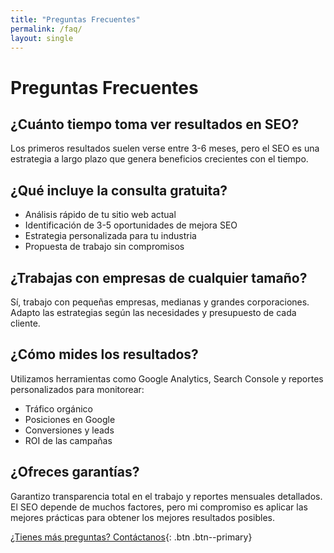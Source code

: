 ```yaml
---
title: "Preguntas Frecuentes"
permalink: /faq/
layout: single
---
```


# Preguntas Frecuentes

## ¿Cuánto tiempo toma ver resultados en SEO?

Los primeros resultados suelen verse entre 3-6 meses, pero el SEO es una estrategia a largo plazo que genera beneficios crecientes con el tiempo.

## ¿Qué incluye la consulta gratuita?

- Análisis rápido de tu sitio web actual
- Identificación de 3-5 oportunidades de mejora SEO
- Estrategia personalizada para tu industria
- Propuesta de trabajo sin compromisos

## ¿Trabajas con empresas de cualquier tamaño?

Sí, trabajo con pequeñas empresas, medianas y grandes corporaciones. Adapto las estrategias según las necesidades y presupuesto de cada cliente.

## ¿Cómo mides los resultados?

Utilizamos herramientas como Google Analytics, Search Console y reportes personalizados para monitorear:
- Tráfico orgánico
- Posiciones en Google
- Conversiones y leads
- ROI de las campañas

## ¿Ofreces garantías?

Garantizo transparencia total en el trabajo y reportes mensuales detallados. El SEO depende de muchos factores, pero mi compromiso es aplicar las mejores prácticas para obtener los mejores resultados posibles.

[¿Tienes más preguntas? Contáctanos](/contacto/){: .btn .btn--primary}
